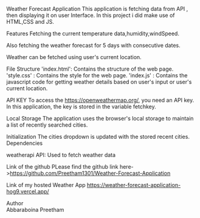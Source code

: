 Weather Forecast Application
This application is fetching data from API , then displaying it on user Interface. In this project i did make use of HTML,CSS and JS.

Features
Fetching the current temperature data,humidity,windSpeed.

Also fetching the weather forecast for 5 days with consecutive dates.

Weather can be fetched using user's current location.

File Structure
'index.html': Contains the structure of the web page.
'style.css' : Contains the style for the web page.
'index.js' : Contains the javascript code for getting weather details based on user's input or user's current location.

API KEY
To access the https://openweathermap.org/, you need an API key. In this application, the key is stored in the variable fetchkey.

Local Storage
The application uses the browser's local storage to maintain a list of recently searched cities.


Initialization
The cities dropdown is updated with the stored recent cities.
Dependencies

weatherapi API: Used to fetch weather data

Link of the github
PLease find the github link here->https://github.com/Preetham1301/Weather-Forecast-Application

Link of my hosted Weather App
https://weather-forecast-application-hog9.vercel.app/

Author
<br>
Abbaraboina Preetham
